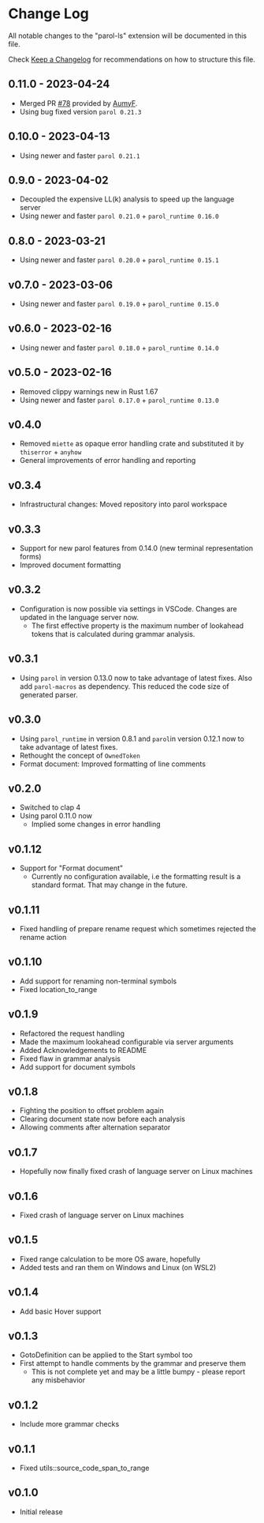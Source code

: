 # Change Log

All notable changes to the "parol-ls" extension will be documented in this file.

Check [Keep a Changelog](http://keepachangelog.com/) for recommendations on how to structure this
file.


## 0.11.0 - 2023-04-24

* Merged PR [#78](https://github.com/jsinger67/parol/pull/78) provided by [AumyF](https://github.com/AumyF).
* Using bug fixed version `parol 0.21.3`

## 0.10.0 - 2023-04-13

* Using newer and faster `parol 0.21.1`

## 0.9.0 - 2023-04-02

* Decoupled the expensive LL(k) analysis to speed up the language server
* Using newer and faster `parol 0.21.0` + `parol_runtime 0.16.0`

## 0.8.0 - 2023-03-21

* Using newer and faster `parol 0.20.0` + `parol_runtime 0.15.1`

## v0.7.0 - 2023-03-06

* Using newer and faster `parol 0.19.0` + `parol_runtime 0.15.0`

## v0.6.0 - 2023-02-16

* Using newer and faster `parol 0.18.0` + `parol_runtime 0.14.0`

## v0.5.0 - 2023-02-16

* Removed clippy warnings new in Rust 1.67
* Using newer and faster `parol 0.17.0` + `parol_runtime 0.13.0`

## v0.4.0

* Removed `miette` as opaque error handling crate and substituted it by `thiserror` + `anyhow`
* General improvements of error handling and reporting

## v0.3.4

* Infrastructural changes: Moved repository into parol workspace

## v0.3.3

* Support for new parol features from 0.14.0 (new terminal representation forms)
* Improved document formatting

## v0.3.2

* Configuration is now possible via settings in VSCode. Changes are updated in the language server
now.
  * The first effective property is the maximum number of lookahead tokens that is calculated
  during grammar analysis.

## v0.3.1

* Using `parol` in version 0.13.0 now to take advantage of latest fixes. Also add `parol-macros` as
dependency. This reduced the code size of generated parser.

## v0.3.0

* Using `parol_runtime` in version 0.8.1 and `parol`in version 0.12.1 now to take advantage of
latest fixes.
* Rethought the concept of `OwnedToken`
* Format document: Improved formatting of line comments

## v0.2.0

* Switched to clap 4
* Using parol 0.11.0 now
  * Implied some changes in error handling

## v0.1.12

* Support for "Format document"
  * Currently no configuration available, i.e the formatting result is a standard format. That may
  change in the future.

## v0.1.11

* Fixed handling of prepare rename request which sometimes rejected the rename action

## v0.1.10

* Add support for renaming non-terminal symbols
* Fixed location_to_range

## v0.1.9

* Refactored the request handling
* Made the maximum lookahead configurable via server arguments
* Added Acknowledgements to README
* Fixed flaw in grammar analysis
* Add support for document symbols

## v0.1.8

* Fighting the position to offset problem again
* Clearing document state now before each analysis
* Allowing comments after alternation separator

## v0.1.7

* Hopefully now finally fixed crash of language server on Linux machines

## v0.1.6

* Fixed crash of language server on Linux machines

## v0.1.5

* Fixed range calculation to be more OS aware, hopefully
* Added tests and ran them on Windows and Linux (on WSL2)

## v0.1.4

* Add basic Hover support

## v0.1.3

* GotoDefinition can be applied to the Start symbol too
* First attempt to handle comments by the grammar and preserve them
  * This is not complete yet and may be a little bumpy - please report any misbehavior

## v0.1.2

* Include more grammar checks

## v0.1.1

* Fixed utils::source_code_span_to_range

## v0.1.0

* Initial release

